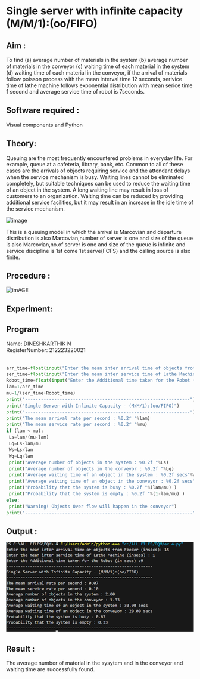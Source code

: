 # Single server with infinite capacity (M/M/1):(oo/FIFO)
## Aim :
To find (a) average number of materials in the system (b) average number of materials in the conveyor (c) waiting time of each material in the system (d) waiting time of each material in the conveyor, if the arrival  of materials follow poisson process with the mean interval time 12 seconds, serivice time of lathe machine follows exponential distribution with mean serice time 1 second and average service time of robot is 7seconds.

## Software required :
Visual components and Python

## Theory:
Queuing are the most frequently encountered problems in everyday life. For example, queue at a cafeteria, library, bank, etc. Common to all of these cases are the arrivals of objects requiring service and the attendant delays when the service mechanism is busy. Waiting lines cannot be eliminated completely, but suitable techniques can be used to reduce the waiting time of an object in the system. A long waiting line may result in loss of customers to an organization. Waiting time can be reduced by providing additional service facilities, but it may result in an increase in the idle time of the service mechanism.

![image](1.png)

This is a queuing model in which the arrival is Marcovian and departure distribution is also Marcovian,number of server is one and size of the queue is also Marcovian,no.of server is one and size of the queue is infinite and service discipline is 1st come 1st serve(FCFS) and the calling source is also finite.

## Procedure :

![imAGE](2.png)



## Experiment:


 
## Program
Name: DINESHKARTHIK N</br>
RegisterNumber: 212223220021

```py

arr_time=float(input("Enter the mean inter arrival time of objects from Feeder (insecs): "))
ser_time=float(input("Enter the mean inter service time of Lathe Machine (insecs) : "))
Robot_time=float(input("Enter the Additional time taken for the Robot (in secs) :"))
lam=1/arr_time
mu=1/(ser_time+Robot_time)
print("--------------------------------------------------------------")
print("Single Server with Infinite Capacity - (M/M/1):(oo/FIFO)")
print("--------------------------------------------------------------")
print("The mean arrival rate per second : %0.2f "%lam)
print("The mean service rate per second : %0.2f "%mu)
if (lam < mu):
 Ls=lam/(mu-lam)
 Lq=Ls-lam/mu
 Ws=Ls/lam
 Wq=Lq/lam
 print("Average number of objects in the system : %0.2f "%Ls)
 print("Average number of objects in the conveyor : %0.2f "%Lq)
 print("Average waiting time of an object in the system : %0.2f secs"%Ws)
 print("Average waiting time of an object in the conveyor : %0.2f secs"%Wq)
 print("Probability that the system is busy : %0.2f "%(lam/mu) )
 print("Probability that the system is empty : %0.2f "%(1-lam/mu) )
else:
 print("Warning! Objects Over flow will happen in the conveyor")
print("---------------------------------------------------------------")

```

## Output :
![alt text](<Screenshot 2024-10-24 154517.png>)

## Result :
The average number of material in the sysytem and in the conveyor and waiting time are successfully found.

